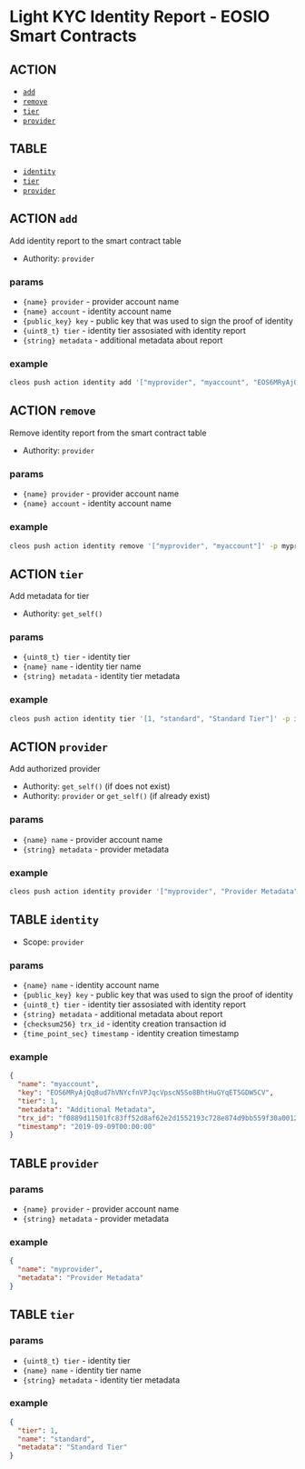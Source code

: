 # Light KYC Identity Report - EOSIO Smart Contracts

## ACTION

- [`add`](#action-add)
- [`remove`](#action-remove)
- [`tier`](#action-tier)
- [`provider`](#action-provider)

## TABLE

- [`identity`](#identity-table)
- [`tier`](#tier-table)
- [`provider`](#provider-table)

## ACTION `add`

Add identity report to the smart contract table

- Authority: `provider`

### params

- `{name} provider` - provider account name
- `{name} account` - identity account name
- `{public_key} key` - public key that was used to sign the proof of identity
- `{uint8_t} tier` - identity tier assosiated with identity report
- `{string} metadata` - additional metadata about report

### example

```bash
cleos push action identity add '["myprovider", "myaccount", "EOS6MRyAjQq8ud7hVNYcfnVPJqcVpscN5So8BhtHuGYqET5GDW5CV", 1, "Additional Metadata"]' -p myprovider
```

## ACTION `remove`

Remove identity report from the smart contract table

- Authority: `provider`

### params

- `{name} provider` - provider account name
- `{name} account` - identity account name

### example

```bash
cleos push action identity remove '["myprovider", "myaccount"]' -p myprovider
```

## ACTION `tier`

Add metadata for tier

- Authority: `get_self()`

### params

- `{uint8_t} tier` - identity tier
- `{name} name` - identity tier name
- `{string} metadata` - identity tier metadata

### example

```bash
cleos push action identity tier '[1, "standard", "Standard Tier"]' -p identity
```

## ACTION `provider`

Add authorized provider

- Authority: `get_self()` (if does not exist)
- Authority: `provider` or `get_self()` (if already exist)

### params

- `{name} name` - provider account name
- `{string} metadata` - provider metadata

### example

```bash
cleos push action identity provider '["myprovider", "Provider Metadata"]' -p identity
```

## TABLE `identity`

- Scope: `provider`

### params

- `{name} name` - identity account name
- `{public_key} key` - public key that was used to sign the proof of identity
- `{uint8_t} tier` - identity tier assosiated with identity report
- `{string} metadata` - additional metadata about report
- `{checksum256} trx_id` - identity creation transaction id
- `{time_point_sec} timestamp` - identity creation timestamp

### example

```json
{
  "name": "myaccount",
  "key": "EOS6MRyAjQq8ud7hVNYcfnVPJqcVpscN5So8BhtHuGYqET5GDW5CV",
  "tier": 1,
  "metadata": "Additional Metadata",
  "trx_id": "f0889d11501fc83ff52d8af62e2d1552193c728e874d9bb559f30a0012deee3e",
  "timestamp": "2019-09-09T00:00:00"
}
```

## TABLE `provider`

### params

- `{name} provider` - provider account name
- `{string} metadata` - provider metadata

### example

```json
{
  "name": "myprovider",
  "metadata": "Provider Metadata"
}
```

## TABLE `tier`

### params

- `{uint8_t} tier` - identity tier
- `{name} name` - identity tier name
- `{string} metadata` - identity tier metadata

### example

```json
{
  "tier": 1,
  "name": "standard",
  "metadata": "Standard Tier"
}
```